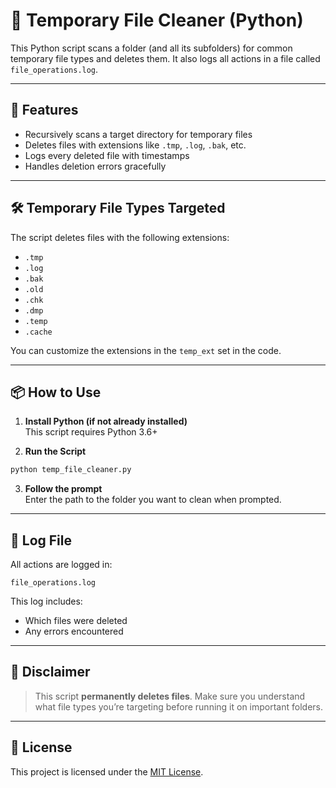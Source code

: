 # 🧹 Temporary File Cleaner (Python)

This Python script scans a folder (and all its subfolders) for common temporary file types and deletes them. It also logs all actions in a file called `file_operations.log`.

---

## 🚀 Features

- Recursively scans a target directory for temporary files
- Deletes files with extensions like `.tmp`, `.log`, `.bak`, etc.
- Logs every deleted file with timestamps
- Handles deletion errors gracefully

---

## 🛠️ Temporary File Types Targeted

The script deletes files with the following extensions:

- `.tmp`
- `.log`
- `.bak`
- `.old`
- `.chk`
- `.dmp`
- `.temp`
- `.cache`

You can customize the extensions in the `temp_ext` set in the code.

---

## 📦 How to Use

1. **Install Python (if not already installed)**  
   This script requires Python 3.6+

2. **Run the Script**

```bash
python temp_file_cleaner.py
```

3. **Follow the prompt**  
   Enter the path to the folder you want to clean when prompted.

---

## 📄 Log File

All actions are logged in:

```
file_operations.log
```

This log includes:
- Which files were deleted
- Any errors encountered

---

## 🔐 Disclaimer

> This script **permanently deletes files**. Make sure you understand what file types you’re targeting before running it on important folders.

---

## 📃 License

This project is licensed under the [MIT License](https://opensource.org/licenses/MIT).
